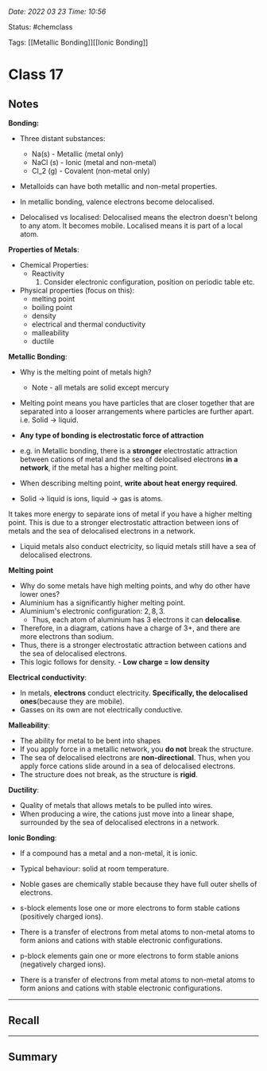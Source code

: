 *Date: 2022 03 23 Time: 10:56*


Status: #chemclass

Tags: [[Metallic Bonding]][[Ionic Bonding]]


# Class 17


## Notes

**Bonding:**
* Three distant substances:
	* Na(s) - Metallic (metal only)
	* NaCl (s) - Ionic (metal and non-metal)
	* Cl_2 (g) - Covalent (non-metal only)
* Metalloids can have both metallic and non-metal properties.

* In metallic bonding, valence electrons become delocalised.
* Delocalised vs localised: Delocalised means the electron doesn't belong to any atom. It becomes mobile. Localised means it is part of a local atom.


**Properties of Metals**:
* Chemical Properties:
	* Reactivity
		1. Consider electronic configuration, position on periodic table etc.
* Physical properties (focus on this):
	* melting point
	* boiling point
	* density
	* electrical and thermal conductivity
	* malleability
	* ductile

**Metallic Bonding**:
* Why is the melting point of metals high?
	* Note - all metals are solid except mercury
* Melting point means you have particles that are closer together that are separated into a looser arrangements where particles are further apart. i.e. Solid -> liquid.

* **Any type of bonding is electrostatic force of attraction**

* e.g. in Metallic bonding, there is a **stronger** electrostatic attraction between cations of metal and the sea of delocalised electrons **in a network**, if the metal has a higher melting point.
* When describing melting point, **write about heat energy required**.
* Solid -> liquid is ions, liquid -> gas is atoms.

It takes more energy to separate ions of metal if you have a higher melting point. This is due to a stronger electrostatic attraction between ions of metals and the sea of delocalised electrons in a network.

* Liquid metals also conduct electricity, so liquid metals still have a sea of delocalised electrons.

**Melting point**
* Why do some metals have high melting points, and why do other have lower ones?
* Aluminium has a significantly higher melting point.
* Aluminium's electronic configuration: $2,8,3$.
	* Thus, each atom of aluminium has 3 electrons it can **delocalise**.
* Therefore, in a diagram, cations have a charge of 3+, and there are more electrons than sodium. 
* Thus, there is a stronger electrostatic attraction between cations and the sea of delocalised electrons.
* This logic follows for density. - **Low charge = low density**

**Electrical conductivity**:
* In metals, **electrons** conduct electricity. **Specifically, the delocalised ones**(because they are mobile).
* Gasses on its own are not electrically conductive.

**Malleability**:
* The ability for metal to be bent into shapes
* If you apply force in a metallic network, you **do not** break the structure.
* The sea of delocalised electrons are **non-directional**. Thus, when you apply force cations slide around in a sea of delocalised electrons.
* The structure does not break, as the structure is **rigid**.

**Ductility**:
* Quality of metals that allows metals to be pulled into wires.
* When producing a wire, the cations just move into a linear shape, surrounded by the sea of delocalised electrons in a network.

**Ionic Bonding**:
* If a compound has a metal and a non-metal, it is ionic.
* Typical behaviour: solid at room temperature.

* Noble gases are chemically stable because they have full outer shells of electrons.
* s-block elements lose one or more electrons to form stable cations (positively charged ions).
* There is a transfer of electrons from metal atoms to non-metal atoms to form anions and cations with stable electronic configurations.
* p-block elements gain one or more electrons to form stable anions (negatively charged ions).
* There is a transfer of electrons from metal atoms to non-metal atoms to form anions and cations with stable electronic configurations.


---
## Recall








---

## Summary